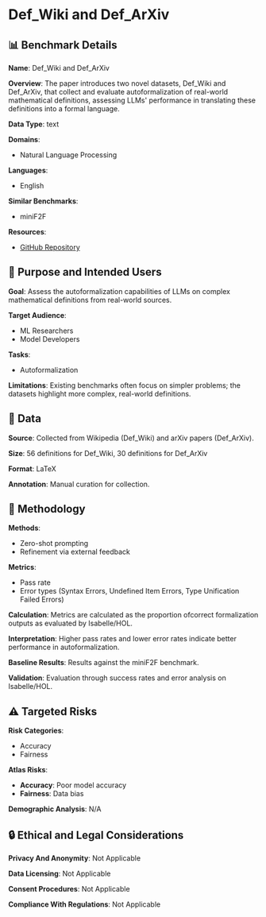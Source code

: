 # Def_Wiki and Def_ArXiv

## 📊 Benchmark Details

**Name**: Def_Wiki and Def_ArXiv

**Overview**: The paper introduces two novel datasets, Def_Wiki and Def_ArXiv, that collect and evaluate autoformalization of real-world mathematical definitions, assessing LLMs' performance in translating these definitions into a formal language.

**Data Type**: text

**Domains**:
- Natural Language Processing

**Languages**:
- English

**Similar Benchmarks**:
- miniF2F

**Resources**:
- [GitHub Repository](https://github.com/lanzhang128/definition_autoformalization)

## 🎯 Purpose and Intended Users

**Goal**: Assess the autoformalization capabilities of LLMs on complex mathematical definitions from real-world sources.

**Target Audience**:
- ML Researchers
- Model Developers

**Tasks**:
- Autoformalization

**Limitations**: Existing benchmarks often focus on simpler problems; the datasets highlight more complex, real-world definitions.

## 💾 Data

**Source**: Collected from Wikipedia (Def_Wiki) and arXiv papers (Def_ArXiv).

**Size**: 56 definitions for Def_Wiki, 30 definitions for Def_ArXiv

**Format**: LaTeX

**Annotation**: Manual curation for collection.

## 🔬 Methodology

**Methods**:
- Zero-shot prompting
- Refinement via external feedback

**Metrics**:
- Pass rate
- Error types (Syntax Errors, Undefined Item Errors, Type Unification Failed Errors)

**Calculation**: Metrics are calculated as the proportion ofcorrect formalization outputs as evaluated by Isabelle/HOL.

**Interpretation**: Higher pass rates and lower error rates indicate better performance in autoformalization.

**Baseline Results**: Results against the miniF2F benchmark.

**Validation**: Evaluation through success rates and error analysis on Isabelle/HOL.

## ⚠️ Targeted Risks

**Risk Categories**:
- Accuracy
- Fairness

**Atlas Risks**:
- **Accuracy**: Poor model accuracy
- **Fairness**: Data bias

**Demographic Analysis**: N/A

## 🔒 Ethical and Legal Considerations

**Privacy And Anonymity**: Not Applicable

**Data Licensing**: Not Applicable

**Consent Procedures**: Not Applicable

**Compliance With Regulations**: Not Applicable
